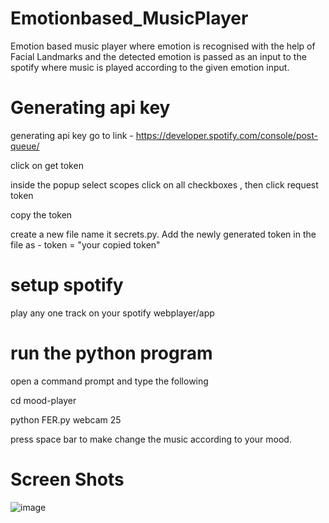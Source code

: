 # Emotionbased_MusicPlayer
 Emotion based music player where emotion is recognised with the help of Facial Landmarks and the detected emotion is passed as an input to the spotify where music is played according to the given emotion input.

# Generating api key
generating api key
go to link - https://developer.spotify.com/console/post-queue/

click on get token

inside the popup select scopes click on all checkboxes , then click request token

copy the token

create a new file name it secrets.py. Add the newly generated token in the file as - token = "your copied token"

# setup spotify

play any one track on your spotify webplayer/app


# run the python program

open a command prompt and type the following

cd mood-player

python FER.py webcam 25

press space bar to make change the music according to your mood.


# Screen Shots

![image](https://user-images.githubusercontent.com/78225676/168332603-178c4c55-af26-423f-89f6-ca71efdbc4e3.png)

